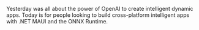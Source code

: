 Yesterday was all about the power of OpenAI to create intelligent dynamic apps. Today is for people looking to build cross-platform intelligent apps with .NET MAUI and the ONNX Runtime.